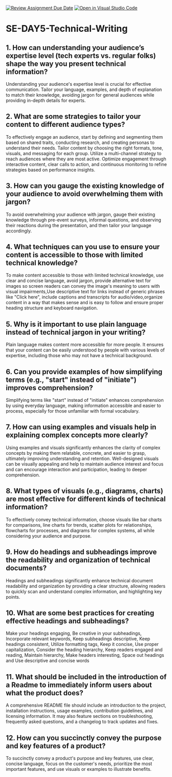 [![Review Assignment Due Date](https://classroom.github.com/assets/deadline-readme-button-22041afd0340ce965d47ae6ef1cefeee28c7c493a6346c4f15d667ab976d596c.svg)](https://classroom.github.com/a/zsAR-pyY)
[![Open in Visual Studio Code](https://classroom.github.com/assets/open-in-vscode-2e0aaae1b6195c2367325f4f02e2d04e9abb55f0b24a779b69b11b9e10269abc.svg)](https://classroom.github.com/online_ide?assignment_repo_id=18922679&assignment_repo_type=AssignmentRepo)
# SE-DAY5-Technical-Writing
## 1. How can understanding your audience’s expertise level (tech experts vs. regular folks) shape the way you present technical information?
Understanding your audience's expertise level is crucial for effective communication. Tailor your language, examples, and depth of explanation to match their knowledge, avoiding jargon for general audiences while providing in-depth details for experts. 

## 2. What are some strategies to tailor your content to different audience types?
To effectively engage an audience, start by defining and segmenting them based on shared traits, conducting research, and creating personas to understand their needs. Tailor content by choosing the right formats, tone, visuals, and messaging for each group. Utilize a multi-channel strategy to reach audiences where they are most active. Optimize engagement through interactive content, clear calls to action, and continuous monitoring to refine strategies based on performance insights.

## 3. How can you gauge the existing knowledge of your audience to avoid overwhelming them with jargon?
To avoid overwhelming your audience with jargon, gauge their existing knowledge through pre-event surveys, informal questions, and observing their reactions during the presentation, and then tailor your language accordingly. 

## 4. What techniques can you use to ensure your content is accessible to those with limited technical knowledge?
To make content accessible to those with limited technical knowledge, use clear and concise language, avoid jargon, provide alternative text for images so screen readers can convey the image's meaning to users with visual impairments,Use descriptive text for links instead of generic phrases like "Click here", include captions and transcripts for audio/video,organize content in a way that makes sense and is easy to follow and ensure proper heading structure and keyboard navigation. 

## 5. Why is it important to use plain language instead of technical jargon in your writing?
Plain language makes content more accessible for more people. It ensures that your content can be easily understood by people with various levels of expertise, including those who may not have a technical background.

## 6. Can you provide examples of how simplifying terms (e.g., "start" instead of "initiate") improves comprehension?
Simplifying terms like "start" instead of "initiate" enhances comprehension by using everyday language, making information accessible and easier to process, especially for those unfamiliar with formal vocabulary. 

## 7. How can using examples and visuals help in explaining complex concepts more clearly?
Using examples and visuals significantly enhances the clarity of complex concepts by making them relatable, concrete, and easier to grasp, ultimately improving understanding and retention. Well-designed visuals can be visually appealing and help to maintain audience interest and focus and can encourage interaction and participation, leading to deeper comprehension. 

## 8. What types of visuals (e.g., diagrams, charts) are most effective for different kinds of technical information?
To effectively convey technical information, choose visuals like bar charts for comparisons, line charts for trends, scatter plots for relationships, flowcharts for processes, and diagrams for complex systems, all while considering your audience and purpose. 

## 9. How do headings and subheadings improve the readability and organization of technical documents?
Headings and subheadings significantly enhance technical document readability and organization by providing a clear structure, allowing readers to quickly scan and understand complex information, and highlighting key points. 

## 10. What are some best practices for creating effective headings and subheadings?
Make your headings engaging,
Be creative in your subheadings,
Incorporate relevant keywords,
Keep subheadings descriptive,
Keep headings consistent,
Utilize formatting tags,
Keep it concise,
Use proper capitalization,
Consider the heading hierarchy,
Keep readers engaged and reading,
Maintain hierarchy,
Make headers interesting,
Space out headings and
Use descriptive and concise words

## 11. What should be included in the introduction of a Readme to immediately inform users about what the product does?
A comprehensive README file should include an introduction to the project, installation instructions, usage examples, contribution guidelines, and licensing information. It may also feature sections on troubleshooting, frequently asked questions, and a changelog to track updates and fixes.

## 12. How can you succinctly convey the purpose and key features of a product?
To succinctly convey a product's purpose and key features, use clear, concise language, focus on the customer's needs, prioritize the most important features, and use visuals or examples to illustrate benefits. 
